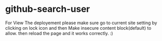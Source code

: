 # github-search-user

For View The deployement please make sure go to current site setting by clicking on lock icon and then Make insecure content block(default) to allow.
then reload the page and it works correctly. :)



